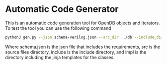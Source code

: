 # Automatic Code Generator

This is an automatic code generation tool for OpenDB objects and Iterators. To test the tool you can use the following command

```bash
python3 gen.py --json schema-verilog.json --src_dir ../db --include_dir ../../include/opendb --impl impl
```

Where schema.json is the json file that includes the requirements, src is the source files directory, include is the include directory, and impl is the directory including the jinja templates for the classes.